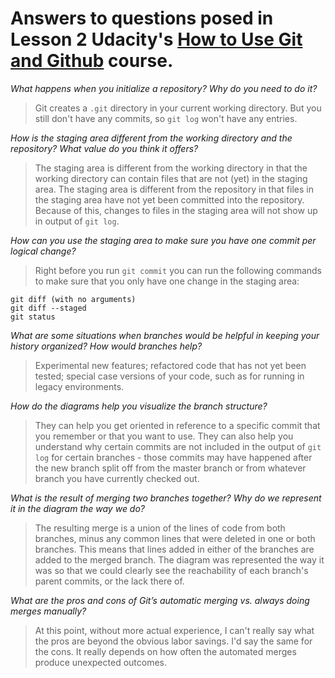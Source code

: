 # Answers to questions posed in Lesson 2 Udacity's [How to Use Git and Github][1] course.

*What happens when you initialize a repository? Why do you need to do it?*

> Git creates a `.git` directory in your current working directory. But you still don't have any commits, so `git log` won't have any entries.

*How is the staging area different from the working directory and the
repository? What value do you think it offers?*

 >The staging area is different from the working directory in that the working
directory can contain files that are not (yet) in the staging area. The staging area is different from the repository in that files in the staging area have not yet been committed into the repository. Because of this, changes to files in the staging area will not show up in output of `git log`.

*How can you use the staging area to make sure you have one commit per logical change?*

>Right before you run `git commit` you can run the following commands to make sure that you only have one change in the staging area:

    git diff (with no arguments)
    git diff --staged
    git status

*What are some situations when branches would be helpful in keeping your
history organized? How would branches help?*

>Experimental new features; refactored code that has not yet been tested;
special case versions of your code, such as for running in legacy environments.

*How do the diagrams help you visualize the branch structure?*

>They can help you get oriented in reference to a specific commit that you remember or that you want to use. They can also help you understand why certain commits are not included in the output of `git log` for certain branches - those commits may have happened after the new branch split off from the master branch or from whatever branch you have currently checked out.

*What is the result of merging two branches together? Why do we represent it in the diagram the way we do?*

>The resulting merge is a union of the lines of code from both branches, minus any common lines that were deleted in one or both branches. This means that lines added in either of the branches are added to the merged branch. The diagram was represented the way it was so that we could clearly see the reachability of each branch's parent commits, or the lack there of.


*What are the pros and cons of Git’s automatic merging vs. always doing merges manually?*

>At this point, without more actual experience, I can't really say what the pros are beyond the obvious labor savings. I'd say the same for the cons. It really depends on how often the automated merges produce unexpected outcomes.

[1]: https://www.udacity.com/course/how-to-use-git-and-github--ud775

